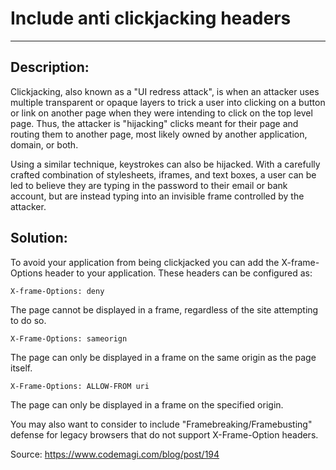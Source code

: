 # Include anti clickjacking headers
-------

## Description:

Clickjacking, also known as a "UI redress attack", is when an attacker uses multiple
transparent or opaque layers to trick a user into clicking on a button or link on another
page when they were intending to click on the top level page. Thus, the attacker is
"hijacking" clicks meant for their page and routing them to another page, most likely
owned by another application, domain, or both.

Using a similar technique, keystrokes can also be hijacked. With a carefully crafted
combination of stylesheets, iframes, and text boxes, a user can be led to believe they
are typing in the password to their email or bank account, but are instead typing into an
invisible frame controlled by the attacker.


## Solution:

To avoid your application from being clickjacked you can add the X-frame-Options header
to your application. These headers can be configured as:

    X-frame-Options: deny

The page cannot be displayed in a frame, regardless of the site attempting to do so.

    X-Frame-Options: sameorign  

The page can only be displayed in a frame on the same origin as the page itself.

    X-Frame-Options: ALLOW-FROM uri

The page can only be displayed in a frame on the specified origin.

You may also want to consider to include "Framebreaking/Framebusting" defense for legacy
browsers that do not support X-Frame-Option headers.

Source:
https://www.codemagi.com/blog/post/194
